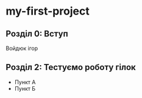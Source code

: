 # my-first-project
## Розділ 0: Вступ
Войдюк ігор
## Розділ 2: Тестуємо роботу гілок 
*   Пункт А
*   Пункт Б

